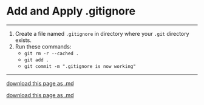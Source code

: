 # Add and Apply .gitignore

---------------------

1. Create a file named `.gitignore` in directory where your `.git` directory exists.
2. Run these commands:
	- `git rm -r --cached .`
	- `git add .`
	- `git commit -m ".gitignore is now working"`

----------------------

[download this page as .md](https://raw.githubusercontent.com/retrokid/retrokid.github.io/master/tech_notes/add-apply-gitignore.md)

[download this page as .md](https://github.com/retrokid/retrokid.github.io/raw/master/tech_notes/add-apply-gitignore.pdf)